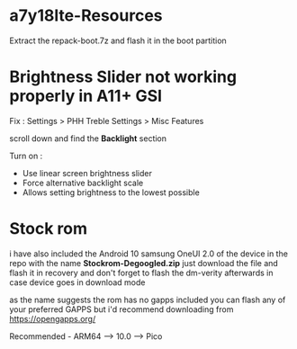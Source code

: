 # a7y18lte-Resources

Extract the repack-boot.7z and flash it in the boot partition


# Brightness Slider not working properly in A11+ GSI

Fix :
Settings > PHH Treble Settings > Misc Features 

scroll down and find the **Backlight** section

Turn on :
- Use linear screen brightness slider 
- Force alternative backlight scale
- Allows setting brightness to the lowest possible 

# Stock rom
i have also included the Android 10 samsung OneUI 2.0 of the device in the repo with the name **Stockrom-Degoogled.zip** 
just download the file and flash it in recovery and don't forget to flash the dm-verity afterwards in case device goes in download mode

as the name suggests the rom has no gapps included 
you can flash any of your preferred GAPPS 
but i'd recommend downloading from 
https://opengapps.org/

Recommended - ARM64 --> 10.0 --> Pico
